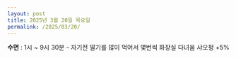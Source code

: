 ```yaml
---
layout: post
title: 2025년 3월 20일 목요일
permalink: /2025/03/20/
---
```

**수면** : 1시 ~ 9시 30분 - 자기전 딸기를 많이 먹어서 몇번씩 화장실 다녀옴
샤오펑 +5%